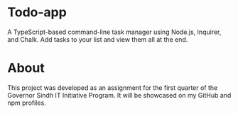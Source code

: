 # Todo-app

A TypeScript-based command-line task manager using Node.js, Inquirer, and Chalk. Add tasks to your list and view them all at the end.

# About

This project was developed as an assignment for the first quarter of the Governor Sindh IT Initiative Program. It will be showcased on my GitHub and npm profiles.
